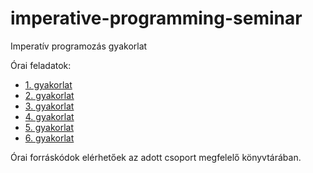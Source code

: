 # imperative-programming-seminar

Imperatív programozás gyakorlat

Órai feladatok:

* [1. gyakorlat](exercises/01.md)
* [2. gyakorlat](exercises/02.md)
* [3. gyakorlat](exercises/03.md)
* [4. gyakorlat](exercises/04.md)
* [5. gyakorlat](exercises/05.md)
* [6. gyakorlat](exercises/06.md)


Órai forráskódok elérhetőek az adott csoport megfelelő könyvtárában.

